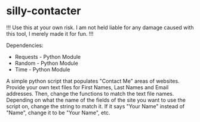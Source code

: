 # silly-contacter
!!! Use this at your own risk. I am not held liable for any damage caused with this tool, I merely made it for fun. !!!

Dependencies:
* Requests - Python Module
* Random - Python Module
* Time - Python Module

A simple python script that populates "Contact Me" areas of websites. Provide your own text files for First Names, Last Names and Email addresses. Then, change the functions to match the text file names. Depending on what the name of the fields of the site you want to use the script on, change the string to match it. If it says "Your Name" instead of "Name", change it to be "Your Name", etc.
